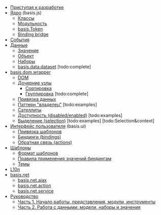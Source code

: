 * [Приступая к разработке](get-started.md)
* [Ядро](basis.md) (basis.js)
    * [Классы](basis.Class.md)
    * [Модульность](resources.md)
    * [basis.Token](basis.Token.md)
    * [Binding bridge](bindingbridge.md)
* [События](basis.event.md)
* [Данные](basis.data.md)
    * [Значение](basis.data.Value.md)
    * [Объект](basis.data.Object.md)
    * [Наборы](basis.data.datasets.md)
    * [basis.data.dataset](basis.data.dataset.md) \[todo:complete]
* [basis.dom.wrapper](basis.dom.wrapper.md)
    * [DOM](basis.dom.wrapper_dom.md)
    * [Дочерние узлы](basis.dom.wrapper_childNodes.md)
      * [Сортировка](basis.dom.wrapper_sorting.md)
      * [Группировка](basis.dom.wrapper_grouping.md) \[todo:complete]
    * [Привязка данных](basis.dom.wrapper_data.md)
    * [Паттерн "владелец"](basis.dom.wrapper_owner.md) \[todo:examples]
    * [Сателлиты](basis.dom.wrapper_satellite.md)
    * [Доступность (disabled/enabled)](basis.dom.wrapper_disabled.md) \[todo:examples]
    * [Выделение (selection)](basis.dom.wrapper_selection.md) \[todo:examples] \[todo:Selection&context]
* [Интерфейс пользователя](basis.ui.md) (basis.ui)
    * [Привязка шаблонов](basis.ui_template.md)
    * [Биндинги (bindings)](basis.ui_bindings.md)
    * [Обратная связь (actions)](basis.ui_actions.md)
* [Шаблоны](basis.template.md)
    * [Формат шаблонов](basis.template_format.md)
    * [Правила применения значений биндингам](basis.template_bindings.md)
    * [Темы](basis.template_theme.md)
* [L10n](basis.l10n.md)
* [basis.net](basis.net.md)
    * [basis.net.ajax](basis.net.ajax.md)
    * [basis.net.action](basis.net.action.md)
    * [basis.net.service](basis.net.service.md)
* [Руководство](tutorial/index.md)
    * [Часть 1. Начало работы, представления, модули, инструменты](tutorial/part1/index.md)
    * [Часть 2. Работа с данными: модели, наборы и значения](tutorial/part2/index.md)
